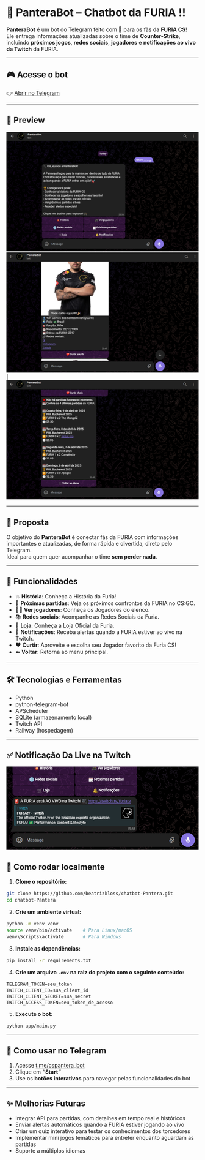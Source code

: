 # 🐾 PanteraBot – Chatbot da FURIA !!

**PanteraBot** é um bot do Telegram feito com 💜 para os fãs da **FURIA CS**!  
Ele entrega informações atualizadas sobre o time de **Counter-Strike**, incluindo **próximos jogos**, **redes sociais**, **jogadores** e **notificações ao vivo da Twitch** da FURIA.

---

## 🎮 Acesse o bot

👉 [Abrir no Telegram](t.me/cspantera_bot)  

---

## 📸 Preview

 ![Menu](./app/img/start.png) ![Curtir](./app/img/Curtir.png) | ![Partidas](./app/img/Partidas.png) 

---

## 🧠 Proposta

O objetivo do **PanteraBot** é conectar fãs da FURIA com informações importantes e atualizadas, de forma rápida e divertida, direto pelo Telegram.  
Ideal para quem quer acompanhar o time **sem perder nada**.

---

## 🚀 Funcionalidades

- 💥 **História**: Conheça a História da Furia! 
- 📅 **Próximas partidas**: Veja os próximos confrontos da FURIA no CS:GO.
- 🧑‍💻 **Ver jogadores**: Conheça os Jogadores do elenco.
- 📚 **Redes sociais**: Acompanhe as Redes Sociais da Furia.
- 🛒 **Loja**: Conheça a Loja Oficial da Furia.
- 🔔 **Notificações**: Receba alertas quando a FURIA estiver ao vivo na Twitch.
- ❤️ **Curtir**: Aproveite e escolha seu Jogador favorito da Furia CS!
- ⬅️ **Voltar**: Retorna ao menu principal.

---

## 🛠️ Tecnologias e Ferramentas

- Python
- python-telegram-bot
- APScheduler
- SQLite (armazenamento local)
- Twitch API
- Railway (hospedagem)

---

## ✅ Notificação Da Live na Twitch
![Notificação](./app/img/furiaAovivo.png) 
## 🧪 Como rodar localmente

1. **Clone o repositório:**
```bash
git clone https://github.com/beatrizkloss/chatbot-Pantera.git
cd chatbot-Pantera
```

2. **Crie um ambiente virtual:**
```bash
python -m venv venv
source venv/bin/activate    # Para Linux/macOS
venv\Scripts\activate       # Para Windows
```

3. **Instale as dependências:**
```bash
pip install -r requirements.txt
```

4. **Crie um arquivo `.env` na raiz do projeto com o seguinte conteúdo:**
```
TELEGRAM_TOKEN=seu_token
TWITCH_CLIENT_ID=sua_client_id
TWITCH_CLIENT_SECRET=sua_secret
TWITCH_ACCESS_TOKEN=seu_token_de_acesso
```

5. **Execute o bot:**
```bash
python app/main.py
```

---

## 🤖 Como usar no Telegram

1. Acesse [t.me/cspantera_bot](t.me/cspantera_bot)  
2. Clique em **“Start”**  
3. Use os **botões interativos** para navegar pelas funcionalidades do bot  

---

## ✨ Melhorias Futuras

- Integrar API para partidas, com detalhes em tempo real e históricos
- Enviar alertas automáticos quando a FURIA estiver jogando ao vivo
- Criar um quiz interativo para testar os conhecimentos dos torcedores
- Implementar mini jogos temáticos para entreter enquanto aguardam as partidas
- Suporte a múltiplos idiomas 
